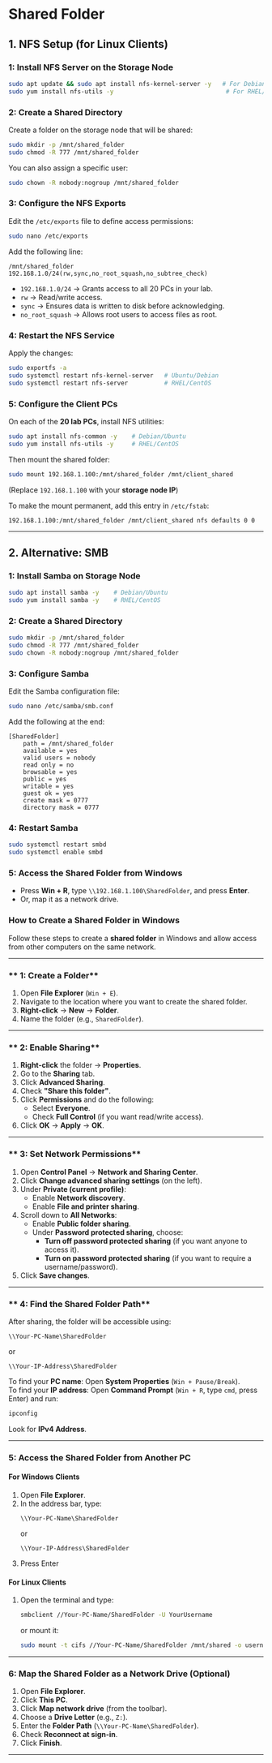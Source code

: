 

# Shared Folder 

## 1.  NFS Setup (for Linux Clients)


### 1: Install NFS Server on the Storage Node


```bash
sudo apt update && sudo apt install nfs-kernel-server -y   # For Debian/Ubuntu
sudo yum install nfs-utils -y                               # For RHEL/CentOS
```

### 2: Create a Shared Directory
Create a folder on the storage node that will be shared:

```bash
sudo mkdir -p /mnt/shared_folder
sudo chmod -R 777 /mnt/shared_folder
```

You can also assign a specific user:

```bash
sudo chown -R nobody:nogroup /mnt/shared_folder
```

### 3: Configure the NFS Exports
Edit the `/etc/exports` file to define access permissions:

```bash
sudo nano /etc/exports
```

Add the following line:

```
/mnt/shared_folder 192.168.1.0/24(rw,sync,no_root_squash,no_subtree_check)
```

- `192.168.1.0/24` → Grants access to all 20 PCs in your lab.
- `rw` → Read/write access.
- `sync` → Ensures data is written to disk before acknowledging.
- `no_root_squash` → Allows root users to access files as root.

### 4: Restart the NFS Service
Apply the changes:

```bash
sudo exportfs -a
sudo systemctl restart nfs-kernel-server   # Ubuntu/Debian
sudo systemctl restart nfs-server          # RHEL/CentOS
```

### 5: Configure the Client PCs
On each of the **20 lab PCs**, install NFS utilities:

```bash
sudo apt install nfs-common -y    # Debian/Ubuntu
sudo yum install nfs-utils -y     # RHEL/CentOS
```

Then mount the shared folder:

```bash
sudo mount 192.168.1.100:/mnt/shared_folder /mnt/client_shared
```

(Replace `192.168.1.100` with your **storage node IP**)

To make the mount permanent, add this entry in `/etc/fstab`:

```
192.168.1.100:/mnt/shared_folder /mnt/client_shared nfs defaults 0 0
```

---

## 2. Alternative: SMB 


### 1: Install Samba on Storage Node

```bash
sudo apt install samba -y    # Debian/Ubuntu
sudo yum install samba -y    # RHEL/CentOS
```

### 2: Create a Shared Directory

```bash
sudo mkdir -p /mnt/shared_folder
sudo chmod -R 777 /mnt/shared_folder
sudo chown -R nobody:nogroup /mnt/shared_folder
```

### 3: Configure Samba
Edit the Samba configuration file:

```bash
sudo nano /etc/samba/smb.conf
```

Add the following at the end:

```
[SharedFolder]
    path = /mnt/shared_folder
    available = yes
    valid users = nobody
    read only = no
    browsable = yes
    public = yes
    writable = yes
    guest ok = yes
    create mask = 0777
    directory mask = 0777
```

### 4: Restart Samba

```bash
sudo systemctl restart smbd
sudo systemctl enable smbd
```

### 5: Access the Shared Folder from Windows
- Press **Win + R**, type `\\192.168.1.100\SharedFolder`, and press **Enter**.
- Or, map it as a network drive.






### **How to Create a Shared Folder in Windows**  

Follow these steps to create a **shared folder** in Windows and allow access from other computers on the same network.

---

### ** 1: Create a Folder**
1. Open **File Explorer** (`Win + E`).
2. Navigate to the location where you want to create the shared folder.
3. **Right-click** → **New** → **Folder**.
4. Name the folder (e.g., `SharedFolder`).

---

### ** 2: Enable Sharing**
1. **Right-click** the folder → **Properties**.
2. Go to the **Sharing** tab.
3. Click **Advanced Sharing**.
4. Check **"Share this folder"**.
5. Click **Permissions** and do the following:
   - Select **Everyone**.
   - Check **Full Control** (if you want read/write access).
6. Click **OK** → **Apply** → **OK**.

---

### ** 3: Set Network Permissions**
1. Open **Control Panel** → **Network and Sharing Center**.
2. Click **Change advanced sharing settings** (on the left).
3. Under **Private (current profile)**:
   - Enable **Network discovery**.
   - Enable **File and printer sharing**.
4. Scroll down to **All Networks**:
   - Enable **Public folder sharing**.
   - Under **Password protected sharing**, choose:
     - **Turn off password protected sharing** (if you want anyone to access it).
     - **Turn on password protected sharing** (if you want to require a username/password).
5. Click **Save changes**.

---

### ** 4: Find the Shared Folder Path**
After sharing, the folder will be accessible using:  
```
\\Your-PC-Name\SharedFolder
```
or  
```
\\Your-IP-Address\SharedFolder
```
 To find your **PC name**: Open **System Properties** (`Win + Pause/Break`).  
 To find your **IP address**: Open **Command Prompt** (`Win + R`, type `cmd`, press Enter) and run:  
```powershell
ipconfig
```
Look for **IPv4 Address**.

---

### 5: Access the Shared Folder from Another PC
#### **For Windows Clients**
1. Open **File Explorer**.
2. In the address bar, type:
   ```
   \\Your-PC-Name\SharedFolder
   ```
   or  
   ```
   \\Your-IP-Address\SharedFolder
   ```
3. Press Enter

#### For Linux Clients
1. Open the terminal and type:
   ```bash
   smbclient //Your-PC-Name/SharedFolder -U YourUsername
   ```
   or mount it:
   ```bash
   sudo mount -t cifs //Your-PC-Name/SharedFolder /mnt/shared -o username=YourUsername,password=YourPassword
   ```

---

### 6: Map the Shared Folder as a Network Drive (Optional)
1. Open **File Explorer**.
2. Click **This PC**.
3. Click **Map network drive** (from the toolbar).
4. Choose a **Drive Letter** (e.g., `Z:`).
5. Enter the **Folder Path** (`\\Your-PC-Name\SharedFolder`).
6. Check **Reconnect at sign-in**.
7. Click **Finish**.

---

